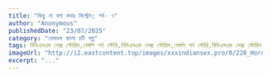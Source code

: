 ```yaml
---
title: "কিছু না বলা কথাঃ মিস্ট্রেস; পর্ব- ৭"
author: "Anonymous"
publishedDate: "23/07/2025"
category: "ফেমডম বাংলা চটি গল্প"
tags: বিডিএসএম সেক্স স্টোরিস,বেঙ্গলি পর্ন স্টোরি,বিডিএসএম সেক্স স্টোরিস,বেঙ্গলি পর্ন স্টোরি,বিডিএসএম সেক্স স্টোরিস,বেঙ্গলি পর্ন স্টোরি,তরুণ বয়স্ক,বেঙ্গলি পর্ন স্টোরি,বৌমা চোদার গল্প,শশুর,বিডিএসএম সেক্স স্টোরিস,বেঙ্গলি পর্ন স্টোরি,দিদি ভাই সেক্স,পারিবারিক সেক্স,বেঙ্গলি পর্ন স্টোরি,প্রথমবার চোদার গল্প,বান্ধবী চোদার গল্প,বেঙ্গলি পর্ন স্টোরি,বিডিএসএম সেক্স স্টোরিস,বেঙ্গলি পর্ন স্টোরি,কাজের মাসি,বেঙ্গলি পর্ন স্টোরি,মাই চোসা,লেসবিয়ান সেক্স স্টোরি,তরুণ বয়স্ক,পারিবারিক সেক্স,বেঙ্গলি পর্ন স্টোরি,মা ও ছেলের চোদন কাহিনী,অর্গি সেক্স,গুদ মারা,পরকিয়া চুদাচুদির গল্প,পরিপক্ক চুদাচুদির গল্প,বেঙ্গলি পর্ন স্টোরি,অর্গি সেক্স,টিনেজার সেক্স,তরুণ বয়স্ক,পারিবারিক সেক্স,বেঙ্গলি পর্ন স্টোরি,হট বাংলা চটি,গুদ মারা,পরকিয়া চুদাচুদির গল্প,বেঙ্গলি পর্ন স্টোরি,অর্গি সেক্স,গুদ মারা,পরকিয়া চুদাচুদির গল্প,পরিপক্ক চুদাচুদির গল্প,বেঙ্গলি পর্ন স্টোরি,কাকি চোদার গল্প,তরুণ বয়স্ক,প্রতিবেশী,বেঙ্গলি পর্ন স্টোরি
imageUrl: "http://i2.eastcontent.top/images/xxxindiansex.pro/0/228_Horny_Indian.jpg"
excerpt: "..."
---
```



